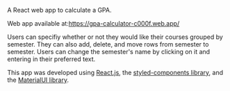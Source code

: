 A React web app to calculate a GPA. 

Web app available at:https://gpa-calculator-c000f.web.app/

Users can specifiy whether or not they would like their courses grouped by semester. They can also add, delete, and move rows from semester to semester. Users can change the semester's name by clicking on it and entering in their preferred text.

This app was developed using [React.js](http://reactjs.org/), the [styled-components library](https://styled-components.com/), and the [MaterialUI library](https://mui.com/).
